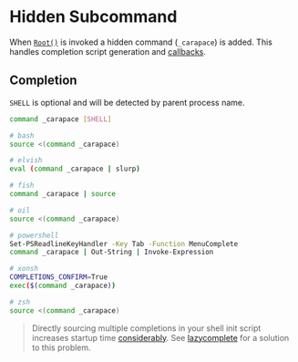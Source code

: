 # Hidden Subcommand

When [`Root()`](https://pkg.go.dev/github.com/rsteube/carapace#Carapace.Root) is invoked a hidden command (`_carapace`) is added. This handles completion script generation and [callbacks](../action/actionCallback.md).


## Completion

`SHELL` is optional and will be detected by parent process name.

```sh
command _carapace [SHELL]
```

```sh
# bash
source <(command _carapace)

# elvish
eval (command _carapace | slurp)

# fish
command _carapace | source

# oil
source <(command _carapace)

# powershell
Set-PSReadlineKeyHandler -Key Tab -Function MenuComplete
command _carapace | Out-String | Invoke-Expression

# xonsh
COMPLETIONS_CONFIRM=True
exec($(command _carapace))

# zsh
source <(command _carapace)
```

> Directly sourcing multiple completions in your shell init script increases startup time [considerably](https://medium.com/@jzelinskie/please-dont-ship-binaries-with-shell-completion-as-commands-a8b1bcb8a0d0). See [lazycomplete](https://github.com/rsteube/lazycomplete) for a solution to this problem.
